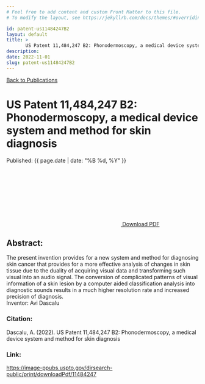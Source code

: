 ```yaml
---
# Feel free to add content and custom Front Matter to this file.
# To modify the layout, see https://jekyllrb.com/docs/themes/#overriding-theme-defaults

id: patent-us11484247B2
layout: default
title: >
       US Patent 11,484,247 B2: Phonodermoscopy, a medical device system and method for skin diagnosis
description: 
date: 2022-11-01
slug: patent-us11484247B2
---
```

<div class="page-publication">
<div class="page-header">
    <div class="page-header__content container">
        <a href="/publications" class="h5 page-label">Back to Publications</a>
        <h1 class="h2 page-title">US Patent 11,484,247 B2: Phonodermoscopy, a medical device system and method for skin diagnosis</h1>
        <div class="publication-header__footer">
            <p class="publication-date">Published: {{ page.date | date: "%B %d, %Y" }}</p>
            <a class="publication-download" href="/assets/Patent-US11484247B2.pdf" target="_blank"><svg class="icon" aria-title="download PDF"><use xlink:href="/assets/site.svg#pdf-download" /></svg> Download PDF</a>
        </div>
    </div>
</div>
<article class="page-content container"> 
    <div class="page-section">    
        <h2>Abstract:</h2>
        <p>The present invention provides for a new system and method for diagnosing skin cancer that provides for a more effective analysis of changes in skin tissue due to the duality of acquiring visual data and transforming such visual into an audio signal. The conversion of complicated patterns of visual information of a skin lesion by a computer aided classification analysis into diagnostic sounds results in a much higher resolution rate and increased precision of diagnosis.
		<BR>Inventor: Avi Dascalu
		</p>        
        <h3 class="h4">Citation:</h3>
        <p>Dascalu, A. (2022). US Patent 11,484,247 B2: Phonodermoscopy, a medical device system and method for skin diagnosis
		</p>
        <h3 class="h4">Link:</h3>
        <p><a href="https://image-ppubs.uspto.gov/dirsearch-public/print/downloadPdf/11484247">https://image-ppubs.uspto.gov/dirsearch-public/print/downloadPdf/11484247</a></p>
    </div>
</article>
</div>

